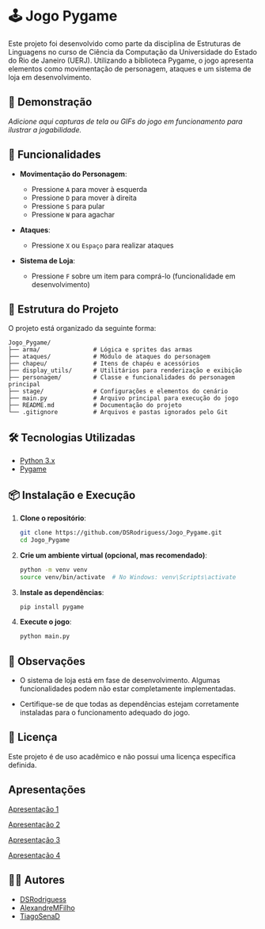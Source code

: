 
# 🕹️ Jogo Pygame

Este projeto foi desenvolvido como parte da disciplina de Estruturas de Linguagens no curso de Ciência da Computação da Universidade do Estado do Rio de Janeiro (UERJ).
Utilizando a biblioteca Pygame, o jogo apresenta elementos como movimentação de personagem, ataques e um sistema de loja em desenvolvimento.

## 📸 Demonstração

*Adicione aqui capturas de tela ou GIFs do jogo em funcionamento para ilustrar a jogabilidade.*

## 🚀 Funcionalidades

- **Movimentação do Personagem**:  
  - Pressione `A` para mover à esquerda  
  - Pressione `D` para mover à direita  
  - Pressione `S` para pular  
  - Pressione `W` para agachar  

- **Ataques**:  
  - Pressione `X` ou `Espaço` para realizar ataques

- **Sistema de Loja**:  
  - Pressione `F` sobre um item para comprá-lo (funcionalidade em desenvolvimento)

## 🧱 Estrutura do Projeto

O projeto está organizado da seguinte forma:

```
Jogo_Pygame/
├── arma/               # Lógica e sprites das armas
├── ataques/            # Módulo de ataques do personagem
├── chapeu/             # Itens de chapéu e acessórios
├── display_utils/      # Utilitários para renderização e exibição
├── personagem/         # Classe e funcionalidades do personagem principal
├── stage/              # Configurações e elementos do cenário
├── main.py             # Arquivo principal para execução do jogo
├── README.md           # Documentação do projeto
└── .gitignore          # Arquivos e pastas ignorados pelo Git
```

## 🛠️ Tecnologias Utilizadas

- [Python 3.x](https://www.python.org/)  
- [Pygame](https://www.pygame.org/docs/)

## 📦 Instalação e Execução

1. **Clone o repositório**:

   ```bash
   git clone https://github.com/DSRodriguess/Jogo_Pygame.git
   cd Jogo_Pygame
   ```

2. **Crie um ambiente virtual (opcional, mas recomendado)**:

   ```bash
   python -m venv venv
   source venv/bin/activate  # No Windows: venv\Scripts\activate
   ```

3. **Instale as dependências**:

   ```bash
   pip install pygame
   ```

4. **Execute o jogo**:

   ```bash
   python main.py
   ```

## 📝 Observações

- O sistema de loja está em fase de desenvolvimento. Algumas funcionalidades podem não estar completamente implementadas.

- Certifique-se de que todas as dependências estejam corretamente instaladas para o funcionamento adequado do jogo.

## 📄 Licença

Este projeto é de uso acadêmico e não possui uma licença específica definida.

## Apresentações
[Apresentação 1](https://docs.google.com/presentation/d/1C6HZsTGSgbM1eXTBr5OfzTL8NW4UrfCZ3oVO632PLdQ/edit?usp=sharing)

[Apresentação 2](https://docs.google.com/presentation/d/1gv9BB-pc5wn2GNtmW34Bkv9aB0fPslBh86iQmRl6d6k/edit?usp=sharing)

[Apresentação 3](https://docs.google.com/presentation/d/1yZe5SyWgLsLOpOisSK_eR_jkbdl0giNiPPcIOU0Hcm0/edit?usp=sharing)

[Apresentação 4](https://docs.google.com/presentation/d/1g3ny1Hj1_jTnVRYbbZuJ8WFmBdoOOZyP9PdSCE0M7L0/edit?usp=sharing)

## 👨‍💻 Autores

- [DSRodriguess](https://github.com/DSRodriguess)
- [AlexandreMFilho](https://github.com/AlexandreMFilho)
- [TiagoSenaD](https://github.com/TiagoSenaD)
